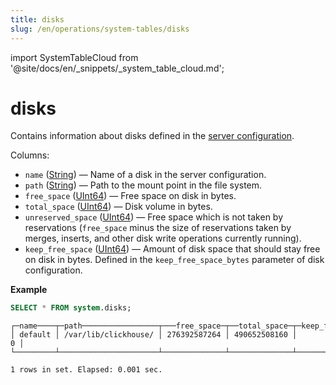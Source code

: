 ```yaml
---
title: disks
slug: /en/operations/system-tables/disks
---
```

import SystemTableCloud from '@site/docs/en/_snippets/_system_table_cloud.md';

# disks

<SystemTableCloud/>

Contains information about disks defined in the [server configuration](../../engines/table-engines/mergetree-family/mergetree.md#table_engine-mergetree-multiple-volumes_configure).

Columns:

- `name` ([String](../../sql-reference/data-types/string.md)) — Name of a disk in the server configuration.
- `path` ([String](../../sql-reference/data-types/string.md)) — Path to the mount point in the file system.
- `free_space` ([UInt64](../../sql-reference/data-types/int-uint.md)) — Free space on disk in bytes.
- `total_space` ([UInt64](../../sql-reference/data-types/int-uint.md)) — Disk volume in bytes.
- `unreserved_space` ([UInt64](../../sql-reference/data-types/int-uint.md)) — Free space which is not taken by reservations (`free_space` minus the size of reservations taken by merges, inserts, and other disk write operations currently running).
- `keep_free_space` ([UInt64](../../sql-reference/data-types/int-uint.md)) — Amount of disk space that should stay free on disk in bytes. Defined in the `keep_free_space_bytes` parameter of disk configuration.

**Example**

```sql
SELECT * FROM system.disks;
```

```response
┌─name────┬─path─────────────────┬───free_space─┬──total_space─┬─keep_free_space─┐
│ default │ /var/lib/clickhouse/ │ 276392587264 │ 490652508160 │               0 │
└─────────┴──────────────────────┴──────────────┴──────────────┴─────────────────┘

1 rows in set. Elapsed: 0.001 sec.
```
